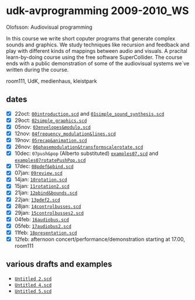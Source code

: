udk-avprogramming 2009-2010_WS
==============================

Olofsson: Audiovisual programming

In this course we write short coputer programs that generate complex sounds and graphics. We study techniques like recursion and feedback and play with different kinds of mappings between audio and visuals. A pracital learn-by-doing course using the free software SuperCollider. The course ends with a public demonstration of some of the audiovisual systems we´ve written during the course.

room111, UdK, medienhaus, kleistpark

dates
-----
- [x] 22oct: [`00introduction.scd`](https://github.com/redFrik/udk02-Audiovisual_Programming/blob/master/00introduction.scd) and [`01simple_sound_synthesis.scd`](https://github.com/redFrik/udk02-Audiovisual_Programming/blob/master/01simple_sound_synthesis.scd)
- [x] 29oct: [`02simple_graphics.scd`](https://github.com/redFrik/udk02-Audiovisual_Programming/blob/master/02simple_graphics.scd)
- [x] 05nov: [`03envelopes&modulo.scd`](https://github.com/redFrik/udk02-Audiovisual_Programming/blob/master/03envelopes&modulo.scd)
- [x] 12nov: [`04frequency_modulation&lines.scd`](https://github.com/redFrik/udk02-Audiovisual_Programming/blob/master/04frequency_modulation&lines.scd)
- [x] 19nov: [`05recap&animation.scd`](https://github.com/redFrik/udk02-Audiovisual_Programming/blob/master/05recap&animation.scd)
- [x] 26nov: [`06phasemodulation&transformscalerotate.scd`](https://github.com/redFrik/udk02-Audiovisual_Programming/blob/master/06phasemodulation&transformscalerotate.scd)
- [x] 10dec: `07push&pop` (Alberto substituted) [`examples07.scd`](https://github.com/redFrik/udk02-Audiovisual_Programming/blob/master/examples07.scd) and [`examples07rotatePushPop.scd`](https://github.com/redFrik/udk02-Audiovisual_Programming/blob/master/examples07rotatePushPop.scd)
- [x] 17dec: [`08pdef&pbind.scd`](https://github.com/redFrik/udk02-Audiovisual_Programming/blob/master/08pdef&pbind.scd)
- [x] 07jan: [`09review.scd`](https://github.com/redFrik/udk02-Audiovisual_Programming/blob/master/09review.scd)
- [x] 14jan: [`10rotation.scd`](https://github.com/redFrik/udk02-Audiovisual_Programming/blob/master/10rotation.scd)
- [x] 15jan: [`11rotation2.scd`](https://github.com/redFrik/udk02-Audiovisual_Programming/blob/master/11rotation2.scd)
- [x] 21jan: [`12pbind&bounds.scd`](https://github.com/redFrik/udk02-Audiovisual_Programming/blob/master/12pbind&bounds.scd)
- [x] 22jan: [`13pdef2.scd`](https://github.com/redFrik/udk02-Audiovisual_Programming/blob/master/13pdef2.scd)
- [x] 28jan: [`14controlbusses.scd`](https://github.com/redFrik/udk02-Audiovisual_Programming/blob/master/14controlbusses.scd)
- [x] 29jan: [`15controlbusses2.scd`](https://github.com/redFrik/udk02-Audiovisual_Programming/blob/master/15controlbusses2.scd)
- [x] 04feb: [`16audiobus.scd`](https://github.com/redFrik/udk02-Audiovisual_Programming/blob/master/16audiobus.scd)
- [x] 05feb: [`17audiobus2.scd`](https://github.com/redFrik/udk02-Audiovisual_Programming/blob/master/17audiobus2.scd)
- [x] 11feb: [`18presentation.scd`](https://github.com/redFrik/udk02-Audiovisual_Programming/blob/master/18presentation.scd)
- [x] 12feb: afternoon concert/performance/demonstration starting at 17.00, room111

various drafts and examples
---------------------------
* [`Untitled 2.scd`](<https://github.com/redFrik/udk02-Audiovisual_Programming/blob/master/Untitled 2.scd>)
* [`Untitled 4.scd`](<https://github.com/redFrik/udk02-Audiovisual_Programming/blob/master/Untitled 4.scd>)
* [`Untitled 5.scd`](<https://github.com/redFrik/udk02-Audiovisual_Programming/blob/master/Untitled 5.scd>)

